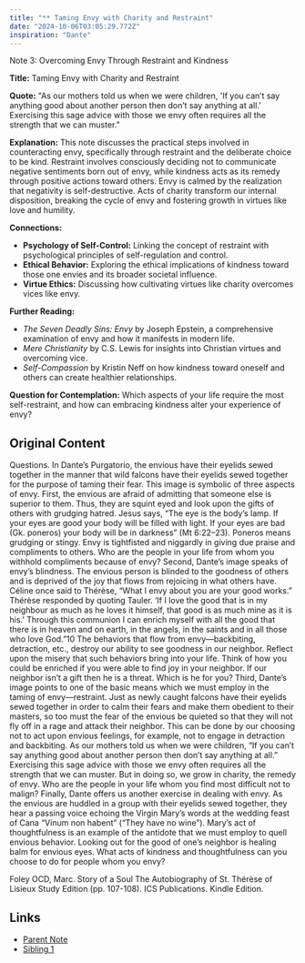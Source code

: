 ```yaml
---
title: "** Taming Envy with Charity and Restraint"
date: "2024-10-06T03:05:29.772Z"
inspiration: "Dante"
---
```


Note 3: Overcoming Envy Through Restraint and Kindness

**Title:** Taming Envy with Charity and Restraint 

**Quote:** "As our mothers told us when we were children, 'If you can’t say anything good about another person then don’t say anything at all.' Exercising this sage advice with those we envy often requires all the strength that we can muster."

**Explanation:** This note discusses the practical steps involved in counteracting envy, specifically through restraint and the deliberate choice to be kind. Restraint involves consciously deciding not to communicate negative sentiments born out of envy, while kindness acts as its remedy through positive actions toward others. Envy is calmed by the realization that negativity is self-destructive. Acts of charity transform our internal disposition, breaking the cycle of envy and fostering growth in virtues like love and humility. 

**Connections:**
- **Psychology of Self-Control:** Linking the concept of restraint with psychological principles of self-regulation and control.
- **Ethical Behavior:** Exploring the ethical implications of kindness toward those one envies and its broader societal influence.
- **Virtue Ethics:** Discussing how cultivating virtues like charity overcomes vices like envy.

**Further Reading:**
- *The Seven Deadly Sins: Envy* by Joseph Epstein, a comprehensive examination of envy and how it manifests in modern life.
- *Mere Christianity* by C.S. Lewis for insights into Christian virtues and overcoming vice.
- *Self-Compassion* by Kristin Neff on how kindness toward oneself and others can create healthier relationships.

**Question for Contemplation:** Which aspects of your life require the most self-restraint, and how can embracing kindness alter your experience of envy?



## Original Content

Questions. In Dante’s Purgatorio, the envious have their eyelids sewed together in the manner that wild falcons have their eyelids sewed together for the purpose of taming their fear. This image is symbolic of three aspects of envy. First, the envious are afraid of admitting that someone else is superior to them. Thus, they are squint eyed and look upon the gifts of others with grudging hatred. Jesus says, “The eye is the body’s lamp. If your eyes are good your body will be filled with light. If your eyes are bad (Gk. poneros) your body will be in darkness” (Mt 6:22–23). Poneros means grudging or stingy. Envy is tightfisted and niggardly in giving due praise and compliments to others. Who are the people in your life from whom you withhold compliments because of envy? Second, Dante’s image speaks of envy’s blindness. The envious person is blinded to the goodness of others and is deprived of the joy that flows from rejoicing in what others have. Céline once said to Thérèse, “What I envy about you are your good works.” Thérèse responded by quoting Tauler. ‘If I love the good that is in my neighbour as much as he loves it himself, that good is as much mine as it is his.’ Through this communion I can enrich myself with all the good that there is in heaven and on earth, in the angels, in the saints and in all those who love God.”10 The behaviors that flow from envy—backbiting, detraction, etc., destroy our ability to see goodness in our neighbor. Reflect upon the misery that such behaviors bring into your life. Think of how you could be enriched if you were able to find joy in your neighbor. If our neighbor isn’t a gift then he is a threat. Which is he for you? Third, Dante’s image points to one of the basic means which we must employ in the taming of envy—restraint. Just as newly caught falcons have their eyelids sewed together in order to calm their fears and make them obedient to their masters, so too must the fear of the envious be quieted so that they will not fly off in a rage and attack their neighbor. This can be done by our choosing not to act upon envious feelings, for example, not to engage in detraction and backbiting. As our mothers told us when we were children, “If you can’t say anything good about another person then don’t say anything at all.” Exercising this sage advice with those we envy often requires all the strength that we can muster. But in doing so, we grow in charity, the remedy of envy. Who are the people in your life whom you find most difficult not to malign? Finally, Dante offers us another exercise in dealing with envy. As the envious are huddled in a group with their eyelids sewed together, they hear a passing voice echoing the Virgin Mary’s words at the wedding feast of Cana “Vinum non habent” (“They have no wine”). Mary’s act of thoughtfulness is an example of the antidote that we must employ to quell envious behavior. Looking out for the good of one’s neighbor is healing balm for envious eyes. What acts of kindness and thoughtfulness can you choose to do for people whom you envy?

Foley OCD, Marc. Story of a Soul The Autobiography of St. Thérèse of Lisieux Study Edition (pp. 107-108). ICS Publications. Kindle Edition. 

## Links

- [Parent Note](/parent-note.md)
- [Sibling 1](/zettel1.md)

